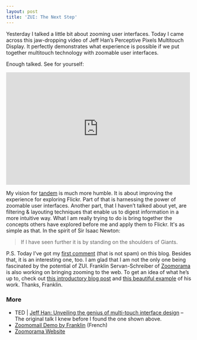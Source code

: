 ```yaml
---
layout: post
title: 'ZUI: The Next Step'
---
```

Yesterday I talked a little bit about zooming user interfaces. Today I came
across this jaw-dropping video of Jeff Han’s Perceptive Pixels Multitouch
Display. It perfectly demonstrates what experience is possible if we put
together multitouch technology with zoomable user interfaces.

Enough talked. See for yourself:

<iframe
    class="youtube-player"
    type="text/html"
    width="500"
    height="306"
    src="http://www.youtube.com/embed/ysEVYwa-vHM"
    frameborder="0">
</iframe>


My vision for [tandem][] is much more humble. It is about improving the
experience for exploring Flickr. Part of that is harnessing the power of
zoomable user interfaces. Another  part, that I haven’t talked about yet,
are filtering & layouting  techniques that enable us to digest information in
a more intuitive way. What I am really trying to do is bring together the
concepts others have explored  before me and apply them to Flickr. It's as
simple as that. In the spirit of Sir Isaac Newton:

> If I have seen further it is by standing on the shoulders of Giants.

P.S. Today I’ve got my [first comment][1] (that is not spam) on this blog.
Besides that, it is an  interesting one, too. I am glad that I am not the only
one being fascinated by  the potential of ZUI. Franklin Servan-Schreiber of
[Zoomorama][] is also  working on bringing zooming to the web. To get an idea
of what he’s up  to, check out [this introductory blog post][zoomorama-intro]
and [this beautiful example][zoomorama-example] of his work. Thanks, Franklin.

### More
  - TED | [Jeff Han: Unveiling the genius of multi-touch interface design][2] –
    The original talk I knew before I found the one shown above.
  - [Zoomomail Demo by Franklin][3] (French)
  - [Zoomorama Website][zoomorama]


[tandem]: http://tandem.gasi.ch/
[1]: /blog/zoomable-user-interfaces/#comment-142
[zoomorama]: http://www.zoomorama.com/
[zoomorama-intro]: http://zoomorama.typepad.com/zooming/2007/09/index.html
[zoomorama-example]: http://mail.zoomodev.com/ab5c3015b9361c504a573bdc8166f449
[2]: http://www.ted.com/index.php/talks/view/id/65
[3]: http://billaut.typepad.com/jm/2007/10/connaissez-v-13.html
